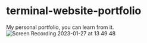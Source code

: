 # terminal-website-portfolio

My personal portfolio, you can learn from it.
![Screen Recording 2023-01-27 at 13 49 48](https://user-images.githubusercontent.com/90651091/215102957-563ce7f9-7f14-41cf-baf7-1bbc70154d2f.gif)
